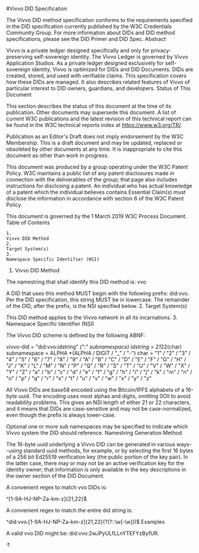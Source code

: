 #Vivvo DID Specification

The Vivvo DID method specification conforms to the requirements specified in the DID specification currently published by the W3C Credentials Community Group. For more information about DIDs and DID method specifications, please see the DID Primer and DID Spec.
Abstract

Vivvo is a private ledger designed specifically and only for privacy-preserving self-sovereign identity. The Vivvo Ledger is governed by Vivvo Application Studios. As a private ledger designed exclusively for self-sovereign identity, Vivvo is optimized for DIDs and DID Documents. DIDs are created, stored, and used with verifiable claims. This specification covers how these DIDs are managed. It also describes related features of Vivvo of particular interest to DID owners, guardians, and developers.
Status of This Document

This section describes the status of this document at the time of its publication. Other documents may supersede this document. A list of current W3C publications and the latest revision of this technical report can be found in the W3C technical reports index at https://www.w3.org/TR/.

 

Publication as an Editor's Draft does not imply endorsement by the W3C Membership. This is a draft document and may be updated, replaced or obsoleted by other documents at any time. It is inappropriate to cite this document as other than work in progress.

This document was produced by a group operating under the W3C Patent Policy. W3C maintains a public list of any patent disclosures made in connection with the deliverables of the group; that page also includes instructions for disclosing a patent. An individual who has actual knowledge of a patent which the individual believes contains Essential Claim(s) must disclose the information in accordance with section 6 of the W3C Patent Policy.

This document is governed by the 1 March 2019 W3C Process Document.
Table of Contents

    1.
    Vivvo DID Method
    2.
    Target System(s)
    3.
    Namespace Specific Identifier (NSI)

1. Vivvo DID Method

The namestring that shall identify this DID method is: vvo

A DID that uses this method MUST begin with the following prefix: did:vvo. Per the DID specification, this string MUST be in lowercase. The remainder of the DID, after the prefix, is the NSI specified below.
2. Target System(s)

This DID method applies to the Vivvo network in all its incarnations.
3. Namespace Specific Identifier (NSI)

The Vivvo DID scheme is defined by the following ABNF:

vivvo-did = "did:vvo:idstring" *(":" subnamespace)
idstring = 21*22(char)
subnamespace = ALPHA *(ALPHA / DIGIT / "_" / "-")
char = "1" / "2" / "3" / "4" / "5" / "6" / "7" / "8" / "9" / "A" / "B" / "C"
    / "D" / "E" / "F" / "G" / "H" / "J" / "K" / "L" / "M" / "N" / "P" / "Q"
    / "R" / "S" / "T" / "U" / "V" / "W" / "X" / "Y" / "Z" / "a" / "b" / "c"
    / "d" / "e" / "f" / "g" / "h" / "i" / "j" / "k" / "m" / "n" / "o" / "p"
    / "q" / "r" / "s" / "t" / "u" / "v" / "w" / "x" / "y" / "z"

All Vivvo DIDs are base58 encoded using the Bitcoin/IPFS alphabets of a 16-byte uuid. The encoding uses most alphas and digits, omitting 0OIl to avoid readability problems. This gives an NSI length of either 21 or 22 characters, and it means that DIDs are case-sensitive and may not be case-normalized, even though the prefix is always lower-case.

Optional one or more sub namespaces may be specified to indicate which Vivvo system the DID should reference.
Namestring Generation Method

The 16-byte uuid underlying a Vivvo DID can be generated in various ways--using standard uuid methods, for example, or by selecting the first 16 bytes of a 256 bit Ed25519 verification key (the public portion of the key pair). In the latter case, there may or may not be an active verification key for the identity owner; that information is only available in the key descriptions in the owner section of the DID Document.

A convenient regex to match vvo DIDs is:

^[1-9A-HJ-NP-Za-km-z]{21,22}$

A convenient regex to match the entire did string is:

^did:vvo:[1-9A-HJ-NP-Za-km-z]{21,22}(?<namespace>(?::\w[-\w]*)*)$
Examples

A valid vvo DID might be: did:vvo:2wJPyULfLLnYTEFYzByfUR.

↑ 
